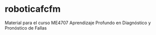 # roboticafcfm
Material para el curso ME4707 Aprendizaje Profundo en Diagnóstico y Pronóstico de Fallas 
